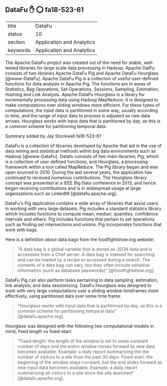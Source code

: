 ## DataFu :hand: :o: fa18-523-61


|          |                           |
| -------- | ------------------------- |
| title    | DataFu                    | 
| status   | 10                        |
| section  | Application and Analytics |
| keywords | Application and Analytics |



The Apache DataFu project was created out of the need for stable,
well-tested libraries for large scale data processing in Hadoop.
Apache DatFu consists of two libraries Apache DataFu Pig and Apache
DataFu Hourglass [@www-DataFu]. Apache DataFu Pig is a collection
of useful user-defined functions for data analysis in Apache Pig. The
functions are in areas of Statistics, Bag Operations, Set Operations,
Sessions, Sampling, Estimation, Hashing and Link Analysis.  Apache
DataFu Hourglass is a library for incrementally processing data using
Hadoop MapReduce. It is designed to make computations over sliding
windows more efficient. For these types of computations, the input
data is partitioned in some way, usually according to time, and the
range of input data to process is adjusted as new data arrives.
Hourglass works with input data that is partitioned by day, as this is
a common scheme for partitioning temporal data.


Summary added by Jay Stockwell fa18-523-61

DataFu is a collection of libraries developed by Apache that aid in
the use of data mining and statistical methods within big data
environments such as Hadoop [@www-DataFu]. Datafu consists of two main
libraries; Pig, which is a collection of user defined functions, and
Hourglass, a processing framework within a tool called MapReduce.  The
Pig library began and was open sourced in 2010.  During the last
several years, the application has continued to received numerous
contributions.  The Hourglass library concept was presented at a IEEE
Big Data conference in 2013, and hence began receiving contributions
and is in widespread usage at large organizations such as LinkedIN
[@datafu.apache.org].

DataFu's Pig application contains a wide array of libraries that
assist users in working with very large datasets.  Pig includes a
standard statistics library which includes functions to compute mean,
median, quantiles, confidence intervals and others. Pig includes
functions that pertain to set operations such as finding set
intersections and unions.  Pig incorporates functions that work with
bags.

Here is a definition about data bags from the foodfightshow.org website:

> "A data bag is a global variable that is stored as JSON data and is
  accessible from a Chef server. A data bag is indexed for searching
  and can be loaded by a recipe or accessed during a search. The
  contents of a data bag can vary, but they often include sensitive
  information (such as database passwords)" [@foodfightshow.org].

DataFu Pig can also perform tasks pertaining to data sampling,
estimation, link analysis, and data sessionizing.  DataFu Hourglass
was designed to work with very large computations over a sliding
window timeframes more effectively, using partitioned data over some
time frame.

> "Hourglass works with input data that is partitioned by day, as this
  is a common scheme for partitioning temporal data"
  [@datafu.apache.org].

Hourglass was designed with the following two computational models in mind; fixed length vs fixed-start:

> "Fixed-length: the length of the window is set to some constant
  number of days and the entire window moves forward as new data becomes
  available. Example: a daily report summarizing the the number of
  visitors to a site from the past 30 days.  Fixed-start: the beginning
  of the window stays constant, but the end slides forward as new input
  data becomes available. Example: a daily report summarizing all
  visitors to a site since the site launched" [@datafu.apache.org].

